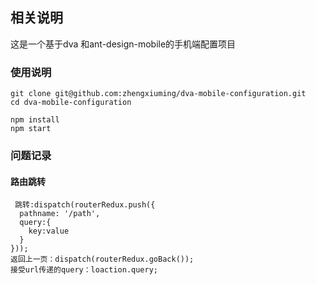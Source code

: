 ## 相关说明
这是一个基于dva 和ant-design-mobile的手机端配置项目
### 使用说明
	git clone git@github.com:zhengxiuming/dva-mobile-configuration.git
	cd dva-mobile-configuration

	npm install 
	npm start

### 问题记录
#### 路由跳转
	 跳转:dispatch(routerRedux.push({
      pathname: '/path',
      query:{
        key:value
      }
    }));
    返回上一页：dispatch(routerRedux.goBack());
    接受url传递的query：loaction.query;
    



